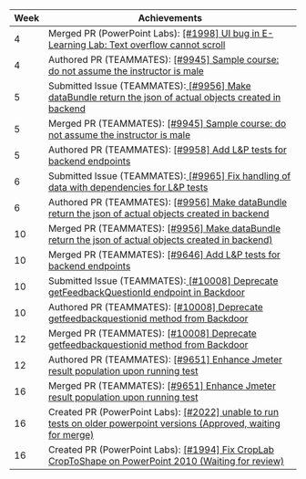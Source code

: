 Week | Achievements
---- | ------------
4 | Merged PR (PowerPoint Labs): [ [#1998] UI bug in E-Learning Lab: Text overflow cannot scroll](https://github.com/PowerPointLabs/PowerPointLabs/pull/1998)
4 | Authored PR (TEAMMATES): [ [#9945] Sample course: do not assume the instructor is male](https://github.com/TEAMMATES/teammates/pull/9945)
5 | Submitted Issue (TEAMMATES):[ [#9956] Make dataBundle return the json of actual objects created in backend](https://github.com/TEAMMATES/teammates/issues/9956)
5 | Merged PR (TEAMMATES): [ [#9945] Sample course: do not assume the instructor is male](https://github.com/TEAMMATES/teammates/pull/9945)
5 | Authored PR (TEAMMATES): [ [#9958] Add L&P tests for backend endpoints](https://github.com/TEAMMATES/teammates/pull/9958)
6 | Submitted Issue (TEAMMATES):[ [#9965] Fix handling of data with dependencies for L&P tests](https://github.com/TEAMMATES/teammates/issues/9965)
6 | Authored PR (TEAMMATES): [ [#9956] Make dataBundle return the json of actual objects created in backend](https://github.com/TEAMMATES/teammates/pull/9967)
10 | Merged PR (TEAMMATES): [ [#9956] Make dataBundle return the json of actual objects created in backend) ](https://github.com/TEAMMATES/teammates/pull/9967)
10 | Merged PR (TEAMMATES): [ [#9646] Add L&P tests for backend endpoints ](https://github.com/TEAMMATES/teammates/pull/9958)
10 | Submitted Issue (TEAMMATES):[ [#10008] Deprecate getFeedbackQuestionId endpoint in Backdoor](https://github.com/TEAMMATES/teammates/issues/10008)
10 | Authored PR (TEAMMATES): [ [#10008] Deprecate getfeedbackquestionid method from Backdoor](https://github.com/TEAMMATES/teammates/pull/10009)
12 | Merged PR (TEAMMATES): [ [#10008] Deprecate getfeedbackquestionid method from Backdoor](https://github.com/TEAMMATES/teammates/pull/10009)
12 | Authored PR (TEAMMATES): [ [#9651] Enhance Jmeter result population upon running test](https://github.com/TEAMMATES/teammates/pull/10022)
16 | Merged PR (TEAMMATES): [ [#9651] Enhance Jmeter result population upon running test](https://github.com/TEAMMATES/teammates/pull/10022)
16 | Created PR (PowerPoint Labs): [ [#2022] unable to run tests on older powerpoint versions (Approved, waiting for merge)](https://github.com/PowerPointLabs/PowerPointLabs/pull/2026)
16 | Created PR (PowerPoint Labs): [ [#1994] Fix CropLab CropToShape on PowerPoint 2010 (Waiting for review)](https://github.com/PowerPointLabs/PowerPointLabs/pull/2028)
